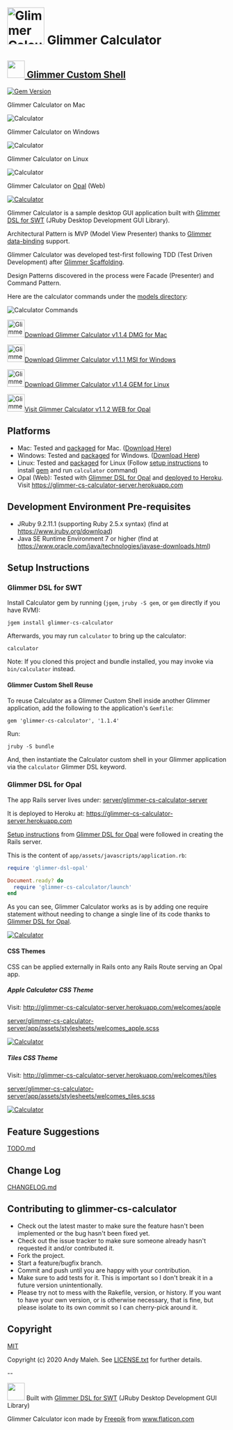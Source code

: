 # <img alt="Glimmer Calculator Icon" src="glimmer-cs-calculator-icon.png" height=85 /> Glimmer Calculator
## [<img src="https://raw.githubusercontent.com/AndyObtiva/glimmer/master/images/glimmer-logo-hi-res.png" height=40 /> Glimmer Custom Shell](https://github.com/AndyObtiva/glimmer-dsl-swt#custom-shell-gem)
[![Gem Version](https://badge.fury.io/rb/glimmer-cs-calculator.svg)](http://badge.fury.io/rb/glimmer-cs-calculator)

Glimmer Calculator on Mac

![Calculator](glimmer-cs-calculator-screenshot.png)

Glimmer Calculator on Windows

![Calculator](glimmer-cs-calculator-screenshot-windows.png)

Glimmer Calculator on Linux

![Calculator](glimmer-cs-calculator-screenshot-linux.png)

Glimmer Calculator on [Opal](#glimmer-dsl-for-opal) (Web)

[![Calculator](glimmer-cs-calculator-screenshot-opal.png)](http://glimmer-cs-calculator-server.herokuapp.com)

Glimmer Calculator is a sample desktop GUI application built with [Glimmer DSL for SWT](https://github.com/AndyObtiva/glimmer-dsl-swt) (JRuby Desktop Development GUI Library).

Architectural Pattern is MVP (Model View Presenter) thanks to [Glimmer data-binding](https://github.com/AndyObtiva/glimmer-dsl-swt#data-binding) support.

Glimmer Calculator was developed test-first following TDD (Test Driven Development) after [Glimmer Scaffolding](https://github.com/AndyObtiva/glimmer-dsl-swt#scaffolding).

Design Patterns discovered in the process were Facade (Presenter) and Command Pattern.

Here are the calculator commands under the [models directory](lib/models/glimmer/calculator):

![Calculator Commands](glimmer-cs-calculator-command-pattern.png)

[<img alt="Glimmer Calculator Icon" src="glimmer-cs-calculator-icon.png" height=40 />Download Glimmer Calculator v1.1.4 DMG for Mac](https://www.dropbox.com/s/g359xmeo66gu8xs/Glimmer%20Calculator-1.1.4.dmg?dl=1)

[<img alt="Glimmer Calculator Icon" src="glimmer-cs-calculator-icon.png" height=40 />Download Glimmer Calculator v1.1.1 MSI for Windows](https://www.dropbox.com/s/e8b586s2xgjn9bg/Glimmer%20Calculator-1.1.1.msi?dl=1)

[<img alt="Glimmer Calculator Icon" src="glimmer-cs-calculator-icon.png" height=40 />Download Glimmer Calculator v1.1.4 GEM for Linux](#setup-instructions)

[<img alt="Glimmer Calculator Icon" src="glimmer-cs-calculator-icon.png" height=40 />Visit Glimmer Calculator v1.1.2 WEB for Opal](https://glimmer-cs-calculator-server.herokuapp.com)

## Platforms

- Mac: Tested and [packaged](https://github.com/AndyObtiva/glimmer-dsl-swt#packaging--distribution) for Mac. ([Download Here](https://www.dropbox.com/s/g359xmeo66gu8xs/Glimmer%20Calculator-1.1.4.dmg?dl=1))
- Windows: Tested and [packaged](https://github.com/AndyObtiva/glimmer-dsl-swt#packaging--distribution) for Windows. ([Download Here](https://www.dropbox.com/s/e8b586s2xgjn9bg/Glimmer%20Calculator-1.1.1.msi?dl=1))
- Linux: Tested and [packaged](http://rubygems.org/gems/glimmer-cs-calculator) for Linux (Follow [setup instructions](#setup-instructions) to install [gem](http://rubygems.org/gems/glimmer-cs-calculator) and run `calculator` command)
- Opal (Web): Tested with [Glimmer DSL for Opal](https://github.com/AndyObtiva/glimmer-dsl-opal) and [deployed to Heroku](https://glimmer-cs-calculator-server.herokuapp.com). Visit https://glimmer-cs-calculator-server.herokuapp.com

## Development Environment Pre-requisites

- JRuby 9.2.11.1 (supporting Ruby 2.5.x syntax) (find at https://www.jruby.org/download)
- Java SE Runtime Environment 7 or higher (find at https://www.oracle.com/java/technologies/javase-downloads.html)

## Setup Instructions

### Glimmer DSL for SWT

Install Calculator gem by running (`jgem`, `jruby -S gem`, or `gem` directly if you have RVM):

```
jgem install glimmer-cs-calculator
```

Afterwards, you may run `calculator` to bring up the calculator:

```
calculator
```

Note: If you cloned this project and bundle installed, you may invoke via `bin/calculator` instead.

#### Glimmer Custom Shell Reuse

To reuse Calculator as a Glimmer Custom Shell inside another Glimmer application, add the
following to the application's `Gemfile`:

```
gem 'glimmer-cs-calculator', '1.1.4'
```

Run:

```
jruby -S bundle
```

And, then instantiate the Calculator custom shell in your Glimmer application via the `calculator` Glimmer DSL keyword.

### Glimmer DSL for Opal

The app Rails server lives under: [server/glimmer-cs-calculator-server](server/glimmer-cs-calculator-server)

It is deployed to Heroku at: https://glimmer-cs-calculator-server.herokuapp.com

[Setup instructions](https://github.com/AndyObtiva/glimmer-dsl-opal#setup) from [Glimmer DSL for Opal](https://github.com/AndyObtiva/glimmer-dsl-opal) were followed in creating the Rails server.

This is the content of `app/assets/javascripts/application.rb`:

```ruby
require 'glimmer-dsl-opal'

Document.ready? do
  require 'glimmer-cs-calculator/launch'
end
```

As you can see, Glimmer Calculator works as is by adding one require statement without needing to change a single line of its code thanks to [Glimmer DSL for Opal](https://github.com/AndyObtiva/glimmer-dsl-opal).

[![Calculator](glimmer-cs-calculator-screenshot-opal.png)](http://glimmer-cs-calculator-server.herokuapp.com)

#### CSS Themes

CSS can be applied externally in Rails onto any Rails Route serving an Opal app.

##### Apple Calculator CSS Theme

Visit: http://glimmer-cs-calculator-server.herokuapp.com/welcomes/apple

[server/glimmer-cs-calculator-server/app/assets/stylesheets/welcomes_apple.scss](server/glimmer-cs-calculator-server/app/assets/stylesheets/welcomes_apple.scss)

[![Calculator](glimmer-cs-calculator-screenshot-opal-apple.png)](http://glimmer-cs-calculator-server.herokuapp.com/welcomes/apple)

##### Tiles CSS Theme

Visit: http://glimmer-cs-calculator-server.herokuapp.com/welcomes/tiles

[server/glimmer-cs-calculator-server/app/assets/stylesheets/welcomes_tiles.scss](server/glimmer-cs-calculator-server/app/assets/stylesheets/welcomes_tiles.scss)

[![Calculator](glimmer-cs-calculator-screenshot-opal-tiles.png)](http://glimmer-cs-calculator-server.herokuapp.com/welcomes/tiles)

## Feature Suggestions

[TODO.md](TODO.md)

## Change Log

[CHANGELOG.md](CHANGELOG.md)

## Contributing to glimmer-cs-calculator
 
* Check out the latest master to make sure the feature hasn't been implemented or the bug hasn't been fixed yet.
* Check out the issue tracker to make sure someone already hasn't requested it and/or contributed it.
* Fork the project.
* Start a feature/bugfix branch.
* Commit and push until you are happy with your contribution.
* Make sure to add tests for it. This is important so I don't break it in a future version unintentionally.
* Please try not to mess with the Rakefile, version, or history. If you want to have your own version, or is otherwise necessary, that is fine, but please isolate to its own commit so I can cherry-pick around it.

## Copyright

[MIT](https://opensource.org/licenses/MIT)

Copyright (c) 2020 Andy Maleh. See [LICENSE.txt](LICENSE.txt) for further details.

--

[<img src="https://raw.githubusercontent.com/AndyObtiva/glimmer/master/images/glimmer-logo-hi-res.png" height=40 />](https://github.com/AndyObtiva/glimmer) Built with [Glimmer DSL for SWT](https://github.com/AndyObtiva/glimmer-dsl-swt) (JRuby Desktop Development GUI Library)

Glimmer Calculator icon made by <a href="https://www.flaticon.com/authors/freepik" title="Freepik">Freepik</a> from <a href="https://www.flaticon.com/" title="Flaticon">www.flaticon.com</a>
